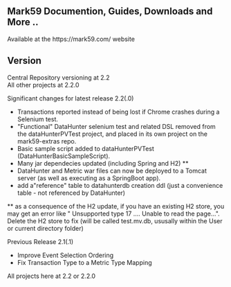 ## Mark59 Documention, Guides, Downloads and More ..

<p>Available at the https://mark59.com/ website

## Version 

<p>Central Repository versioning at 2.2<br>
All other projects at 2.2.0

<p>Significant changes for latest release 2.2(.0)
  <ul>
    <li>Transactions reported instead of being lost if Chrome crashes during a Selenium test.</li>
    <li>"Functional" DataHunter selenium test and related DSL removed from the dataHunterPVTest project, and placed in its own project on the mark59-extras repo.</li>
    <li>Basic sample script added to dataHunterPVTest (DataHunterBasicSampleScript).</li>
    <li>Many jar dependecies updated (including Spring and H2) ** </li> 
    <li>DataHunter and Metric war files can now be deployed to a Tomcat server (as well as executing as a SpringBoot app).</li>
    <li>add a"reference" table to datahunterdb creation ddl (just a convenience table - not referenced by DataHunter)</li> 
  </ul>

<p>** as a consequence of the H2 update, if you have an existing H2 store, you may get an error like " Unsupported type 17 .... Unable to read the page...".  Delete the H2 store to fix (will be called test.mv.db, ususally within the User or current directory folder) 


<p>Previous Release 2.1(.1)
  <ul>
    <li>Improve Event Selection Ordering<br>
    <li>Fix Transaction Type to a Metric Type Mapping
  </ul>


<p>All projects here at 2.2 or 2.2.0

